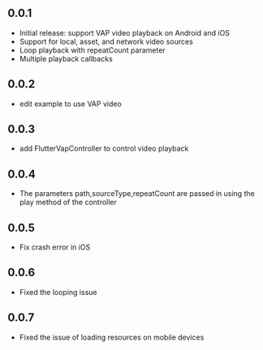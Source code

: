 ## 0.0.1

* Initial release: support VAP video playback on Android and iOS
* Support for local, asset, and network video sources
* Loop playback with repeatCount parameter
* Multiple playback callbacks

## 0.0.2

* edit example to use VAP video


## 0.0.3

* add FlutterVapController to control video playback

## 0.0.4

* The parameters path,sourceType,repeatCount are passed in using the play method of the controller

## 0.0.5

* Fix crash error in iOS

## 0.0.6

* Fixed the looping issue

## 0.0.7

* Fixed the issue of loading resources on mobile devices
